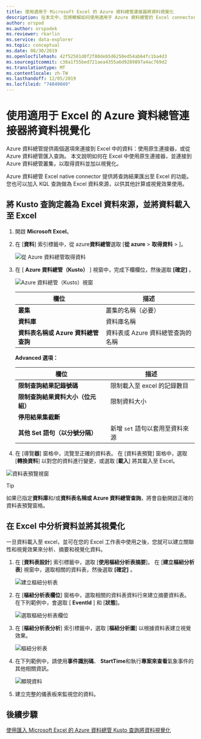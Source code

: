 ```yaml
---
title: 使用適用于 Microsoft Excel 的 Azure 資料總管連接器將資料視覺化
description: 在本文中，您將瞭解如何使用適用于 Azure 資料總管的 Excel connector。
author: orspod
ms.author: orspodek
ms.reviewer: rkarlin
ms.service: data-explorer
ms.topic: conceptual
ms.date: 08/30/2019
ms.openlocfilehash: 42f52581d8f2f80deb5d6250ed54ab64fc1ba4d3
ms.sourcegitcommit: c38a1f55bed721aea4355a6d9289897a4ac769d2
ms.translationtype: MT
ms.contentlocale: zh-TW
ms.lasthandoff: 12/05/2019
ms.locfileid: "74849049"
---
```

# <a name="visualize-data-using-the-azure-data-explorer-connector-for-excel"></a>使用適用于 Excel 的 Azure 資料總管連接器將資料視覺化

Azure 資料總管提供兩個選項來連接到 Excel 中的資料：使用原生連接器，或從 Azure 資料總管匯入查詢。 本文說明如何在 Excel 中使用原生連接器，並連接到 Azure 資料總管叢集，以取得資料並加以視覺化。

Azure 資料總管 Excel native connector 提供將查詢結果匯出至 Excel 的功能。 您也可以加入 KQL 查詢做為 Excel 資料來源，以供其他計算或視覺效果使用。

## <a name="define-kusto-query-as-an-excel-data-source-and-load-the-data-to-excel"></a>將 Kusto 查詢定義為 Excel 資料來源，並將資料載入至 Excel

1. 開啟 **Microsoft Excel**。
1. 在 [**資料**] 索引標籤中，從 azure**資料總管**選取 [**從 azure** > **取得資料** > ]。

    ![從 Azure 資料總管取得資料](media/excel-connector/get-data-from-adx.png)

1. 在 [ **Azure 資料總管（Kusto）** ] 視窗中，完成下欄欄位，然後選取 **[確定]** 。

    ![Azure 資料總管（Kusto）視窗](media/excel-connector/adx-connection-window.png)
    
    |欄位   |描述 |
    |---------|---------|
    |**叢集**   |   叢集的名稱（必要）      |    
    |**資料庫**     |    資料庫名稱      |    
    |**資料表名稱或 Azure 資料總管查詢**    |     資料表或 Azure 資料總管查詢的名稱    | 
    
    **Advanced 選項：**

     |欄位   |描述 |
    |---------|---------|
    |**限制查詢結果記錄號碼**     |     限制載入至 excel 的記錄數目  |    
    |**限制查詢結果資料大小（位元組）**    |    限制資料大小      |   
    |**停用結果集截斷**    |         |      
    |**其他 Set 語句（以分號分隔）**    |    新增 `set` 語句以套用至資料來源     |   

1.  在 [導覽**器**] 窗格中，流覽至正確的資料表。 在 [資料表預覽] 窗格中，選取 [**轉換資料**] 以對您的資料進行變更，或選取 [**載入**] 將其載入至 Excel。

![資料表預覽視窗](media/excel-connector/navigate-table-preview-window.png)

   > [!TIP]
   > 如果已指定**資料庫**和/或**資料表名稱或 Azure 資料總管查詢**，將會自動開啟正確的資料表預覽窗格。 

## <a name="analyze-and-visualize-data-in-excel"></a>在 Excel 中分析資料並將其視覺化

一旦資料載入至 excel，並可在您的 Excel 工作表中使用之後，您就可以建立關聯性和視覺效果來分析、摘要和視覺化資料。 

1.  在 [**資料表設計**] 索引標籤中，選取 [**使用樞紐分析表摘要**]。 在 [**建立樞紐分析表**] 視窗中，選取相關的資料表，然後選取 **[確定]** 。

    ![建立樞紐分析表](media/excel-connector/create-pivot-table.png)

1. 在 [**樞紐分析表欄位**] 窗格中，選取相關的資料表資料行來建立摘要資料表。 在下列範例中，會選取 [ **EventId** ] 和 [**狀態**]。
    
    ![選取樞紐分析表欄位](media/excel-connector/pivot-table-pick-fields.png)

1. 在 [**樞紐分析表分析**] 索引標籤中，選取 [**樞紐分析圖**] 以根據資料表建立視覺效果。 

    ![樞紐分析表](media/excel-connector/pivot-table-analyze-pivotchart.png)

1. 在下列範例中，請使用**事件識別碼**、 **StartTime**和執行**專案來查看**氣象事件的其他相關資訊。

    ![顯現資料](media/excel-connector/visualize-excel-data.png)

1. 建立完整的儀表板來監視您的資料。

## <a name="next-steps"></a>後續步驟

[使用匯入 Microsoft Excel 的 Azure 資料總管 Kusto 查詢將資料視覺化](excel-blank-query.md)